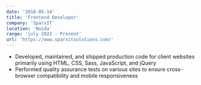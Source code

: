 ```yaml
---
date: '2018-05-14'
title: 'Frontend Developer'
company: 'SparxIT'
location: 'Noida'
range: 'july 2022 - Present'
url: 'https://www.sparxitsolutions.com/'
---
```


- Developed, maintained, and shipped production code for client websites primarily using HTML, CSS, Sass, JavaScript, and jQuery
- Performed quality assurance tests on various sites to ensure cross-browser compatibility and mobile responsiveness
